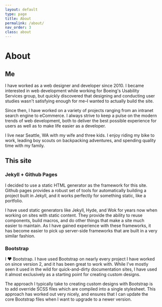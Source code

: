 ```yaml
---
layout: default
type: page
title: About
permalink: /about/
nav_order: 3
class: about
---
```

<div class="container">
    <h1>About</h1>
    <section class="page-section">
        <div class="row">
            <div class="col-sm-4">
                <h2>Me</h2>
            </div>
            <div class="col-sm-8">
                <p>I have worked as a web designer and developer since 2010.  I became interested in web development while working for Boeing's Usability Services group, but quickly discovered that designing and conducting user studies wasn't satisfying enough for me&ndash;I wanted to actually build the site.</p>
                <p>Since then, I have worked on a variety of projects ranging from an intranet search engine to eCommerce.  I always strive to keep a pulse on the modern trends of web development, both to deliver the best possible experience for users as well as to make life easier as a developer.</p>
                <p>I live near Seattle, WA with my wife and three kids.  I enjoy riding my bike to work, leading boy scouts on backpacking adventures, and spending quality time with my family.</p>
            </div>
        </div>        
    </section>
    <section class="page-section">
        <div class="row">
            <div class="col-sm-4">
                <h2>This site</h2>
            </div>
            <div class="col-sm-8">
                <h3>Jekyll + Github Pages</h3>
                <p>I decided to use a static HTML generator as the framework for this site.  Github pages provides a robust set of tools for automatically building a project built in Jekyll, and it works perfectly for something static, like a portfolio.</p>
                <p>I have used static generators like Jekyll, Hyde, and Wok for years now when working on sites with static content.  They provide the ability to reuse components, build macros, and do other things that make a site much easier to maintain.  As I have gained experience with these frameworks, it has become easier to pick up server-side frameworks that are built in a very similar fashion.</p>
                <h3>Bootstrap</h3>
                <p>I &hearts; Bootstrap. I have used Bootstrap on nearly every project I have worked on since version 2, and it has been great to work with. While I've mostly seen it used in the wild for quick-and-dirty documentation sites, I have used it almost exclusively as a starting point for creating custom designs.</p>
                <p>The approach I typically take to creating custom designs with Bootstrap is to add override SCSS files which are compiled into a single stylesheet. This approach has worked out very nicely, and ensures that I can update the core Bootstrap files when I want to upgrade to a newer version.</p>
            </div>
        </div>        
    </section>
</div>